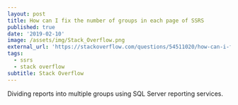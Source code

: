 ```yaml
---
layout: post
title: How can I fix the number of groups in each page of SSRS
published: true
date: '2019-02-10'
image: /assets/img/Stack_Overflow.png
external_url: 'https://stackoverflow.com/questions/54511020/how-can-i-fix-the-number-of-groups-in-each-page-of-ssrs/54619768#54619768'
tags:
  - ssrs
  - stack overflow
subtitle: Stack Overflow
---
```

Dividing reports into multiple groups using SQL Server reporting services.
